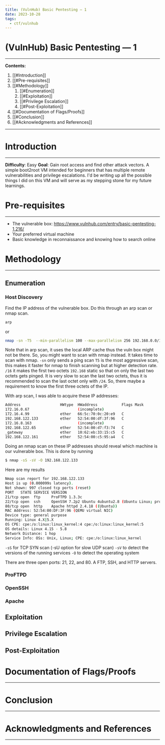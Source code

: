 ```yaml
---
title: (VulnHub) Basic Pentesting — 1
date: 2023-10-28
tags:
  - ctf/vulnhub
---
```


# (VulnHub) Basic Pentesting — 1

---

**Contents:**

1. [[#Introduction]]
2. [[#Pre-requisites]]
3. [[#Methodology]]
   1. [[#Enumeration]]
   2. [[#Exploitation]]
   3. [[#Privilege Escalation]]
   4. [[#Post-Exploitation]]
4. [[#Documentation of Flags/Proofs]]
5. [[#Conclusion]]
6. [[#Acknowledgments and References]]

---

# Introduction

---

**Difficulty**: Easy
**Goal**: Gain root access and find other attack vectors.
A simple boot2root VM intended for beginners that has multiple remote vulnerabilities and privilege escalations. I'd be writing up all the possible things I did on this VM and will serve as my stepping stone for my future learnings.

# Pre-requisites

---

- The vulnerable box: https://www.vulnhub.com/entry/basic-pentesting-1,216/
- Your preferred virtual machine
- Basic knowledge in reconnaissance and knowing how to search online

# Methodology

---

## Enumeration

### Host Discovery

Find the IP address of the vulnerable box. Do this through an arp scan or nmap scan.

```bash
arp
```

or

```bash
nmap -sn -T5  --min-parallelism 100 --max-parallelism 256 192.168.0.0/16
```

Note that in arp scan, it uses the local ARP cache thus the vuln box might not be there. So, you might want to scan with nmap instead. It takes time to scan with nmap.
`-sn` only sends a ping scan
`T5` is the most aggressive scan, this makes it faster for nmap to finish scanning but at higher detection rate.
`/16` it makes the first two octets `192.168` static so that on only the last two octets gets pinged.
It is very slow to scan the last two octets, thus it is recommended to scan the last octet only with `/24`. So, there maybe a requirement to know the first three octets of the IP.

With arp scan, I was able to acquire these IP addresses:

```bash
Address                  HWtype  HWaddress           Flags Mask            Iface
172.16.0.67                      (incomplete)                              wlo1
172.16.4.99              ether   66:5c:70:0c:20:e9   C                     wlo1
192.168.122.133          ether   52:54:00:df:3f:96   C                     virbr0
172.16.8.163                     (incomplete)                              wlo1
192.168.122.65           ether   52:54:00:d7:f3:74   C                     virbr0
_gateway                 ether   10:62:eb:33:15:c5   C                     wlo1
192.168.122.161          ether   52:54:00:c5:95:a4   C                     virbr0
```

Doing an nmap scan on these IP addresses should reveal which machine is our vulnerable box. This is done by running

```bash
$ nmap -sS -sV -O 192.168.122.133
```

Here are my results

```sh
Nmap scan report for 192.168.122.133
Host is up (0.000099s latency).
Not shown: 997 closed tcp ports (reset)
PORT   STATE SERVICE VERSION
21/tcp open  ftp     ProFTPD 1.3.3c
22/tcp open  ssh     OpenSSH 7.2p2 Ubuntu 4ubuntu2.8 (Ubuntu Linux; protocol 2.0)
80/tcp open  http    Apache httpd 2.4.18 ((Ubuntu))
MAC Address: 52:54:00:DF:3F:96 (QEMU virtual NIC)
Device type: general purpose
Running: Linux 4.X|5.X
OS CPE: cpe:/o:linux:linux_kernel:4 cpe:/o:linux:linux_kernel:5
OS details: Linux 4.15 - 5.8
Network Distance: 1 hop
Service Info: OSs: Unix, Linux; CPE: cpe:/o:linux:linux_kernel
```

`-sS` for TCP SYN scan (-sU option for slow UDP scan)
`-sV` to detect the versions of the running services
`-O` to detect the operating system

There are three open ports: 21, 22, and 80. A FTP, SSH, and HTTP servers.

### ProFTPD

### OpenSSH

### Apache

## Exploitation

## Privilege Escalation

## Post-Exploitation

# Documentation of Flags/Proofs

---

# Conclusion

---

# Acknowledgments and References

---
